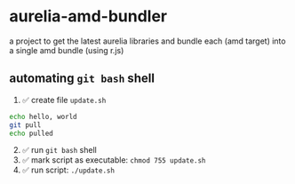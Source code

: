 # aurelia-amd-bundler
a project to get the latest aurelia libraries and bundle each (amd target) into a single amd bundle (using r.js)

## automating `git bash` shell
1. :white_check_mark: create file `update.sh`

  ```bash
  echo hello, world
  git pull
  echo pulled
  ```

2. :white_check_mark: run `git bash` shell
3. :white_check_mark: mark script as executable: `chmod 755 update.sh`
4. :white_check_mark: run script: `./update.sh`
